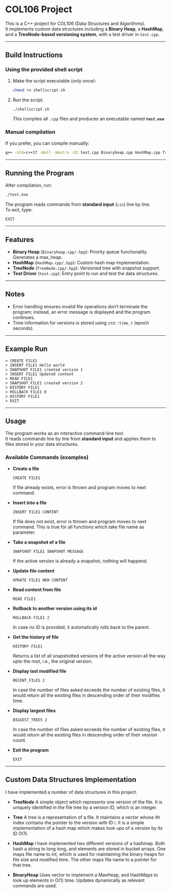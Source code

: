 # COL106 Project

This is a C++ project for COL106 (Data Structures and Algorithms).  
It implements custom data structures including a **Binary Heap**, a **HashMap**, and a **TreeNode-based versioning system**, with a test driver in `test.cpp`.

---

## Build Instructions

### Using the provided shell script
1. Make the script executable (only once):
   ```sh
   chmod +x shellscript.sh
   ```
2. Run the script:
   ```sh
   ./shellscript.sh
   ```
   This compiles all `.cpp` files and produces an executable named **`test.exe`**  

### Manual compilation
If you prefer, you can compile manually:
```sh
g++ -std=c++17 -Wall -Wextra -O2 test.cpp Binaryheap.cpp HashMap.cpp TreeNode.cpp -o test.exe
```

---

## Running the Program
After compilation, run:
```sh
./test.exe
```

The program reads commands from **standard input** (`cin`) line by line.  
To exit, type:
```
EXIT
```


---

## Features
- **Binary Heap** (`Binaryheap.cpp/.hpp`): Priority queue functionality. Generates a max_heap.
- **HashMap** (`HashMap.cpp/.hpp`): Custom hash map implementation.
- **TreeNode** (`TreeNode.cpp/.hpp`): Versioned tree with snapshot support.
- **Test Driver** (`test.cpp`): Entry point to run and test the data structures.

---

## Notes
- Error handling ensures invalid file operations don’t terminate the program; instead, an error message is displayed and the program continues.
- Time information for versions is stored using `std::time_t` (epoch seconds).

---

## Example Run
```text
> CREATE FILE1
> INSERT FILE1 Hello world
> SNAPSHOT FILE1 created version 1
> INSERT FILE1 Updated content
> READ FILE1
> SNAPSHOT FILE1 created version 2
> HISTORY FILE1
> ROLLBACK FILE1 0
> HISTORY FILE1
> EXIT
```

---

## Usage

The program works as an interactive command-line tool.  
It reads commands line by line from **standard input** and applies them to files stored in your data structures.

### Available Commands (examples)
- **Create a file**
  ```
  CREATE FILE1
  ```
  If file already exists, error is thrown and program moves to next command.

- **Insert into a file**  
  ```
  INSERT FILE1 CONTENT
  ```
  If file does not exist, error is thrown and program moves to next command. This is true for all functions which take file name as parameter.

- **Take a snapshot of a file**  
  ```
  SNAPSHOT FILE1 SNAPSHOT MESSAGE
  ```
  If the active version is already a snapshot, nothing will happend.

- **Update file content**  
  ```
  UPDATE FILE1 NEW CONTENT
  ```

- **Read content from file**  
  ```
  READ FILE1
  ```

- **Rollback to another version using its id**  
  ```
  ROLLBACK FILE1 2
  ```
  In case no ID is provided, it automatically rolls back to the parent.

- **Get the history of file**  
  ```
  HISTORY FILE1
  ```

  Returns a list of all snapshotted versions of the active version all the way upto the root, i.e., the original version.  

- **Display last modified file**  
  ```
  RECENT_FILES 2
  ```
  In case the number of files asked exceeds the number of existing files, it would return all the existing files in descending order of their modifies time.

- **Display largest files**  
  ```
  BIGGEST_TREES 2
  ```
  In case the number of files asked exceeds the number of existing files, it would return all the existing files in descending order of their vesrion count.

- **Exit the program**  
  ```
  EXIT
  ```


---

## Custom Data Structures Implementation

I have implemented a number of data structures in this project.
- **TreeNode**
  A simple object which represents one version of the file. It is uniquely identified in  the file tree by a version ID, which is an integer.

- **Tree**
  A tree is a representation of a file. It maintains a vector whose ith index contains the pointer to the version with ID i. It is a simple implementation of a hash map which makes look ups of a version by its ID O(1).

- **HashMap**
  I have implemented two different versions of a hashmap. Both hash a string to long long, and elements are stored in bucket arrays. One maps file name to int, which is used for maintaining the binary heaps for file size and modified time. The other maps file name to a pointer for that tree.

- **BinaryHeap**
  Uses vector to implement a MaxHeap, and HashMaps to look up elements in O(1) time. Updates dynamically as relevant commands are used.  

